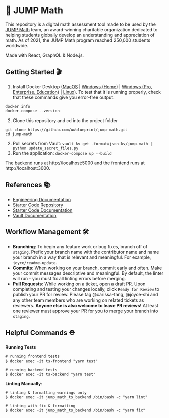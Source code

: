 # 🧮 JUMP Math

This repository is a digital math assessment tool made to be used by the [JUMP Math](https://jumpmath.org/) team, an award-winning charitable organization dedicated to helping students globally develop an understanding and appreciation of math. As of 2021, the JUMP Math program reached 250,000 students worldwide.

Made with React, GraphQL & Node.js.

## Getting Started 🎬
1. Install Docker Desktop ([MacOS](https://docs.docker.com/docker-for-mac/install/) | [Windows (Home)](https://docs.docker.com/docker-for-windows/install-windows-home/) | [Windows (Pro, Enterprise, Education)](https://docs.docker.com/docker-for-windows/install/) | [Linux](https://docs.docker.com/engine/install/#server)). To test that it is running properly, check that these commands give you error-free output.
```
docker info
docker-compose --version
```
2. Clone this repository and cd into the project folder
```
git clone https://github.com/uwblueprint/jump-math.git
cd jump-math
```
2. Pull secrets from Vault: `vault kv get -format=json kv/jump-math | python update_secret_files.py`
3. Run the application: `docker-compose up --build`

The backend runs at http://localhost:5000 and the frontend runs at http://localhost:3000.

## References 📚
- [Engineering Documentation](https://www.notion.so/uwblueprintexecs/Engineering-637f85d8ff4b4e87a507171927beb38d)
- [Starter Code Repository](https://github.com/uwblueprint/starter-code-v2)
- [Starter Code Documentation](https://uwblueprint.github.io/starter-code-v2/docs/getting-started)
- [Vault Documentation](https://www.notion.so/uwblueprintexecs/Secret-Management-2d5b59ef0987415e93ec951ce05bf03e#d6b60b9cd5694ffbb2dbb265d03048ce)

## Workflow Management 🛠
- **Branching**: To begin any feature work or bug fixes, branch off of `staging`. Prefix your branch name with the contributor name and name your branch in a way that is relevant and meaningful. For example, `joyce/readme-update`. 
- **Commits**: When working on your branch, commit early and often. Make your commit messages descriptive and meaningful. By default, the linter will run - you must fix all linting errors before merging.
- **Pull Requests**: While working on a ticket, open a draft PR. Upon completing and testing your changes locally, click `Ready for Review` to publish your PR for review. Please tag @carissa-tang, @joyce-shi and any other team members who are working on related tickets as reviewers. **Anyone else is also welcome to leave PR reviews!** At least one reviewer must approve your PR for you to merge your branch into `staging`.

## Helpful Commands ⛑

**Running Tests**
    
    # running frontend tests
    $ docker exec -it ts-frontend "yarn test"
    
    # running backend tests
    $ docker exec -it ts-backend "yarn test"

**Linting Manually**: 

    # linting & formatting warnings only
    $ docker exec -it jump_math_ts_backend /bin/bash -c "yarn lint"

    # linting with fix & formatting
    $ docker exec -it jump_math_ts_backend /bin/bash -c "yarn fix"
